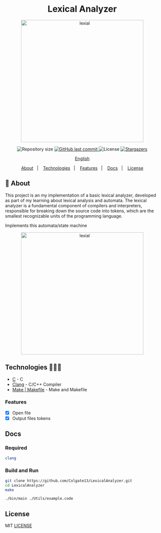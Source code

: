 <h1 align="center">Lexical Analyzer</h1>

<p align="center">
   <img src="https://github.com/Colgate13/firstCompiler/assets/54006467/f2fe3f29-23c1-467b-af2d-597a378a31b2" alt="lexial" width="400"/>
</p>

<p align="center">	
  <img alt="Repository size" src="https://img.shields.io/github/repo-size/Colgate13/firstCompiler?color=774DD6">

  <a href="https://github.com/Colgate13/firstCompiler/commits">
    <img alt="GitHub last commit" src="https://img.shields.io/github/last-commit/Colgate13/firstCompiler?color=774DD6">
  </a> 
  <img alt="License" src="https://img.shields.io/badge/license-MIT-8257E5">
  <a href="https://github.com/Colgate13/firstCompiler/stargazers">
    <img alt="Stargazers" src="https://img.shields.io/github/stars/Colgate13/firstCompiler?color=8257E5&logo=github">
  </a>
</p>

<p align="center">
    <a href="README.md">English</a>
 </p>

 <p align="center">
  <a href="#about">About</a>&nbsp;&nbsp;&nbsp;|&nbsp;&nbsp;&nbsp;
  <a href="#technologies">Technologies</a>&nbsp;&nbsp;&nbsp;|&nbsp;&nbsp;&nbsp;
  <a href="#features">Features</a>&nbsp;&nbsp;&nbsp;|&nbsp;&nbsp;&nbsp;
  <a href="#docs">Docs</a>&nbsp;&nbsp;&nbsp;|&nbsp;&nbsp;&nbsp;
  <a href="#license">License</a>
</p>

## :notebook: About

<div id="about"></div>

This project is an my implementation of a basic lexical analyzer, developed as part of my learning about lexical analysis and automata. The lexical analyzer is a fundamental component of compilers and interpreters, responsible for breaking down the source code into tokens, which are the smallest recognizable units of the programming language.

Implements this automata/state machine
<p align="center">
   <img src="https://github.com/Colgate13/LexicalAnalyzer/assets/54006467/5cbd69e3-6469-40e8-9a7b-2e1500ae2090" alt="lexial" width="400"/>
</p>

## Technologies 🐱‍🏍🎂

<div id="technologies"></div>

- [C](https://www.gnu.org/software/gnu-c-manual/) - C
- [Clang](https://clang.llvm.org/) - C/C++ Compiler
- [Make | Makefile](https://www.gnu.org/software/make/) - Make and Makefile

### Features

<div id="features"></div>

- [x] Open file
- [x] Output files tokens

## Docs
<div id="docs"></div>

### Required
```sh
clang
```

### Build and Run
```sh
git clone https://github.com/Colgate13/LexicalAnalyzer.git
cd LexicalAnalyzer
make

./bin/main ./Utils/example.code
```

## License

<div id="license"></div>

MIT [LICENSE](LICENSE.md)
